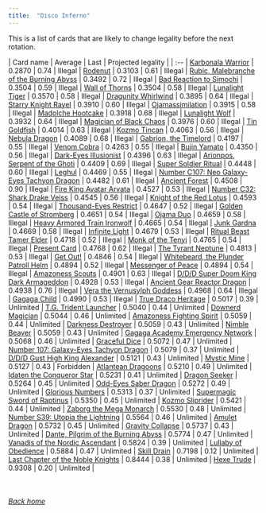 ```yaml
---
title:  "Disco Inferno"
---
```


This is a list of cards that are likely to change legality before the next rotation.

| Card name | Average | Last | Projected legality |
| :-- |
[Karbonala Warrior](https://db.ygoprodeck.com/card/?search=Karbonala%20Warrior) | 0.2870 | 0.74 | Illegal |
[Rodenut](https://db.ygoprodeck.com/card/?search=Rodenut) | 0.3103 | 0.61 | Illegal |
[Rubic, Malebranche of the Burning Abyss](https://db.ygoprodeck.com/card/?search=Rubic,%20Malebranche%20of%20the%20Burning%20Abyss) | 0.3492 | 0.72 | Illegal |
[Bad Reaction to Simochi](https://db.ygoprodeck.com/card/?search=Bad%20Reaction%20to%20Simochi) | 0.3504 | 0.59 | Illegal |
[Wall of Thorns](https://db.ygoprodeck.com/card/?search=Wall%20of%20Thorns) | 0.3504 | 0.58 | Illegal |
[Lunalight Tiger](https://db.ygoprodeck.com/card/?search=Lunalight%20Tiger) | 0.3570 | 0.58 | Illegal |
[Dragunity Whirlwind](https://db.ygoprodeck.com/card/?search=Dragunity%20Whirlwind) | 0.3895 | 0.64 | Illegal |
[Starry Knight Rayel](https://db.ygoprodeck.com/card/?search=Starry%20Knight%20Rayel) | 0.3910 | 0.60 | Illegal |
[Ojamassimilation](https://db.ygoprodeck.com/card/?search=Ojamassimilation) | 0.3915 | 0.58 | Illegal |
[Madolche Hootcake](https://db.ygoprodeck.com/card/?search=Madolche%20Hootcake) | 0.3918 | 0.68 | Illegal |
[Lunalight Wolf](https://db.ygoprodeck.com/card/?search=Lunalight%20Wolf) | 0.3932 | 0.64 | Illegal |
[Magician of Black Chaos](https://db.ygoprodeck.com/card/?search=Magician%20of%20Black%20Chaos) | 0.3976 | 0.60 | Illegal |
[Tin Goldfish](https://db.ygoprodeck.com/card/?search=Tin%20Goldfish) | 0.4014 | 0.63 | Illegal |
[Kozmo Tincan](https://db.ygoprodeck.com/card/?search=Kozmo%20Tincan) | 0.4063 | 0.56 | Illegal |
[Nebula Dragon](https://db.ygoprodeck.com/card/?search=Nebula%20Dragon) | 0.4089 | 0.68 | Illegal |
[Gabrion, the Timelord](https://db.ygoprodeck.com/card/?search=Gabrion,%20the%20Timelord) | 0.4197 | 0.55 | Illegal |
[Venom Cobra](https://db.ygoprodeck.com/card/?search=Venom%20Cobra) | 0.4263 | 0.55 | Illegal |
[Bujin Yamato](https://db.ygoprodeck.com/card/?search=Bujin%20Yamato) | 0.4350 | 0.56 | Illegal |
[Dark-Eyes Illusionist](https://db.ygoprodeck.com/card/?search=Dark-Eyes%20Illusionist) | 0.4396 | 0.63 | Illegal |
[Arionpos, Serpent of the Ghoti](https://db.ygoprodeck.com/card/?search=Arionpos,%20Serpent%20of%20the%20Ghoti) | 0.4409 | 0.69 | Illegal |
[Super Soldier Ritual](https://db.ygoprodeck.com/card/?search=Super%20Soldier%20Ritual) | 0.4448 | 0.60 | Illegal |
[Leghul](https://db.ygoprodeck.com/card/?search=Leghul) | 0.4469 | 0.55 | Illegal |
[Number C107: Neo Galaxy-Eyes Tachyon Dragon](https://db.ygoprodeck.com/card/?search=Number%20C107:%20Neo%20Galaxy-Eyes%20Tachyon%20Dragon) | 0.4482 | 0.61 | Illegal |
[Ancient Forest](https://db.ygoprodeck.com/card/?search=Ancient%20Forest) | 0.4508 | 0.90 | Illegal |
[Fire King Avatar Arvata](https://db.ygoprodeck.com/card/?search=Fire%20King%20Avatar%20Arvata) | 0.4527 | 0.53 | Illegal |
[Number C32: Shark Drake Veiss](https://db.ygoprodeck.com/card/?search=Number%20C32:%20Shark%20Drake%20Veiss) | 0.4545 | 0.56 | Illegal |
[Knight of the Red Lotus](https://db.ygoprodeck.com/card/?search=Knight%20of%20the%20Red%20Lotus) | 0.4593 | 0.54 | Illegal |
[Thousand-Eyes Restrict](https://db.ygoprodeck.com/card/?search=Thousand-Eyes%20Restrict) | 0.4647 | 0.52 | Illegal |
[Golden Castle of Stromberg](https://db.ygoprodeck.com/card/?search=Golden%20Castle%20of%20Stromberg) | 0.4651 | 0.54 | Illegal |
[Ojama Duo](https://db.ygoprodeck.com/card/?search=Ojama%20Duo) | 0.4659 | 0.58 | Illegal |
[Heavy Armored Train Ironwolf](https://db.ygoprodeck.com/card/?search=Heavy%20Armored%20Train%20Ironwolf) | 0.4665 | 0.54 | Illegal |
[Junk Gardna](https://db.ygoprodeck.com/card/?search=Junk%20Gardna) | 0.4669 | 0.58 | Illegal |
[Infinite Light](https://db.ygoprodeck.com/card/?search=Infinite%20Light) | 0.4679 | 0.53 | Illegal |
[Ritual Beast Tamer Elder](https://db.ygoprodeck.com/card/?search=Ritual%20Beast%20Tamer%20Elder) | 0.4718 | 0.52 | Illegal |
[Monk of the Tenyi](https://db.ygoprodeck.com/card/?search=Monk%20of%20the%20Tenyi) | 0.4765 | 0.54 | Illegal |
[Present Card](https://db.ygoprodeck.com/card/?search=Present%20Card) | 0.4768 | 0.62 | Illegal |
[The Tyrant Neptune](https://db.ygoprodeck.com/card/?search=The%20Tyrant%20Neptune) | 0.4813 | 0.53 | Illegal |
[Get Out!](https://db.ygoprodeck.com/card/?search=Get%20Out!) | 0.4846 | 0.54 | Illegal |
[Whitebeard, the Plunder Patroll Helm](https://db.ygoprodeck.com/card/?search=Whitebeard,%20the%20Plunder%20Patroll%20Helm) | 0.4894 | 0.52 | Illegal |
[Messenger of Peace](https://db.ygoprodeck.com/card/?search=Messenger%20of%20Peace) | 0.4894 | 0.54 | Illegal |
[Amazoness Scouts](https://db.ygoprodeck.com/card/?search=Amazoness%20Scouts) | 0.4901 | 0.63 | Illegal |
[D/D/D Super Doom King Dark Armageddon](https://db.ygoprodeck.com/card/?search=D/D/D%20Super%20Doom%20King%20Dark%20Armageddon) | 0.4928 | 0.53 | Illegal |
[Ancient Gear Reactor Dragon](https://db.ygoprodeck.com/card/?search=Ancient%20Gear%20Reactor%20Dragon) | 0.4938 | 0.76 | Illegal |
[Vera the Vernusylph Goddess](https://db.ygoprodeck.com/card/?search=Vera%20the%20Vernusylph%20Goddess) | 0.4968 | 0.64 | Illegal |
[Gagaga Child](https://db.ygoprodeck.com/card/?search=Gagaga%20Child) | 0.4990 | 0.53 | Illegal |
[True Draco Heritage](https://db.ygoprodeck.com/card/?search=True%20Draco%20Heritage) | 0.5017 | 0.39 | Unlimited |
[T.G. Trident Launcher](https://db.ygoprodeck.com/card/?search=T.G.%20Trident%20Launcher) | 0.5040 | 0.44 | Unlimited |
[Downerd Magician](https://db.ygoprodeck.com/card/?search=Downerd%20Magician) | 0.5044 | 0.46 | Unlimited |
[Amazoness Fighting Spirit](https://db.ygoprodeck.com/card/?search=Amazoness%20Fighting%20Spirit) | 0.5059 | 0.44 | Unlimited |
[Darkness Destroyer](https://db.ygoprodeck.com/card/?search=Darkness%20Destroyer) | 0.5059 | 0.43 | Unlimited |
[Nimble Beaver](https://db.ygoprodeck.com/card/?search=Nimble%20Beaver) | 0.5059 | 0.43 | Unlimited |
[Gagaga Academy Emergency Network](https://db.ygoprodeck.com/card/?search=Gagaga%20Academy%20Emergency%20Network) | 0.5068 | 0.46 | Unlimited |
[Graceful Dice](https://db.ygoprodeck.com/card/?search=Graceful%20Dice) | 0.5072 | 0.47 | Unlimited |
[Number 107: Galaxy-Eyes Tachyon Dragon](https://db.ygoprodeck.com/card/?search=Number%20107:%20Galaxy-Eyes%20Tachyon%20Dragon) | 0.5079 | 0.37 | Unlimited |
[D/D/D Gust High King Alexander](https://db.ygoprodeck.com/card/?search=D/D/D%20Gust%20High%20King%20Alexander) | 0.5121 | 0.43 | Unlimited |
[Mystic Mine](https://db.ygoprodeck.com/card/?search=Mystic%20Mine) | 0.5127 | 0.43 | Forbidden |
[Atlantean Dragoons](https://db.ygoprodeck.com/card/?search=Atlantean%20Dragoons) | 0.5210 | 0.49 | Unlimited |
[Idaten the Conqueror Star](https://db.ygoprodeck.com/card/?search=Idaten%20the%20Conqueror%20Star) | 0.5231 | 0.41 | Unlimited |
[Dragon Seeker](https://db.ygoprodeck.com/card/?search=Dragon%20Seeker) | 0.5264 | 0.45 | Unlimited |
[Odd-Eyes Saber Dragon](https://db.ygoprodeck.com/card/?search=Odd-Eyes%20Saber%20Dragon) | 0.5272 | 0.49 | Unlimited |
[Glorious Numbers](https://db.ygoprodeck.com/card/?search=Glorious%20Numbers) | 0.5313 | 0.37 | Unlimited |
[Supermagic Sword of Raptinus](https://db.ygoprodeck.com/card/?search=Supermagic%20Sword%20of%20Raptinus) | 0.5350 | 0.45 | Unlimited |
[Kozmo Sliprider](https://db.ygoprodeck.com/card/?search=Kozmo%20Sliprider) | 0.5421 | 0.44 | Unlimited |
[Zaborg the Mega Monarch](https://db.ygoprodeck.com/card/?search=Zaborg%20the%20Mega%20Monarch) | 0.5530 | 0.48 | Unlimited |
[Number S39: Utopia the Lightning](https://db.ygoprodeck.com/card/?search=Number%20S39:%20Utopia%20the%20Lightning) | 0.5564 | 0.46 | Unlimited |
[Amulet Dragon](https://db.ygoprodeck.com/card/?search=Amulet%20Dragon) | 0.5732 | 0.45 | Unlimited |
[Gravity Collapse](https://db.ygoprodeck.com/card/?search=Gravity%20Collapse) | 0.5737 | 0.43 | Unlimited |
[Dante, Pilgrim of the Burning Abyss](https://db.ygoprodeck.com/card/?search=Dante,%20Pilgrim%20of%20the%20Burning%20Abyss) | 0.5774 | 0.47 | Unlimited |
[Vanadis of the Nordic Ascendant](https://db.ygoprodeck.com/card/?search=Vanadis%20of%20the%20Nordic%20Ascendant) | 0.5824 | 0.39 | Unlimited |
[Lullaby of Obedience](https://db.ygoprodeck.com/card/?search=Lullaby%20of%20Obedience) | 0.5884 | 0.47 | Unlimited |
[Skill Drain](https://db.ygoprodeck.com/card/?search=Skill%20Drain) | 0.7198 | 0.12 | Unlimited |
[Last Chapter of the Noble Knights](https://db.ygoprodeck.com/card/?search=Last%20Chapter%20of%20the%20Noble%20Knights) | 0.8444 | 0.38 | Unlimited |
[Hexe Trude](https://db.ygoprodeck.com/card/?search=Hexe%20Trude) | 0.9308 | 0.20 | Unlimited |

<br>

###### [Back home](index)